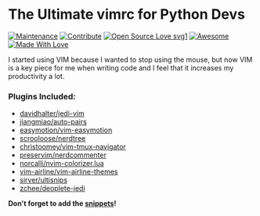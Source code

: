 # The Ultimate vimrc for Python Devs
[![Maintenance](https://img.shields.io/badge/Maintained%3F-Yes-green.svg)](https://github.com/EliazBobadilla/The-Ultimate-vimrc-for-Python-Devs/commits/main) [![Contribute](https://img.shields.io/badge/Help-Contribute-551A8B.svg)](https://github.com/EliazBobadilla/The-Ultimate-vimrc-for-Python-Devs/blob/main/CONTRIBUTING.md) [![Open Source Love svg1](https://badges.frapsoft.com/os/v1/open-source.svg?v=103)](https://opensource.org) [![Awesome](https://cdn.rawgit.com/sindresorhus/awesome/d7305f38d29fed78fa85652e3a63e154dd8e8829/media/badge.svg)](https://github.com/EliazBobadilla) [![Made With Love](https://img.shields.io/badge/Made%20With-Love-orange.svg)](https://github.com/EliazBobadilla)

I started using VIM because I wanted to stop using the mouse, but now VIM is a key piece for me when writing code and I feel that it increases my productivity a lot.

### Plugins Included:

- [davidhalter/jedi-vim](https://github.com/)
- [jiangmiao/auto-pairs](https://github.com/)
- [easymotion/vim-easymotion](https://github.com/)
- [scrooloose/nerdtree]()
- [christoomey/vim-tmux-navigator](https://github.com/)
- [preservim/nerdcommenter](https://github.com/)
- [norcalli/nvim-colorizer.lua](https://github.com/)
- [vim-airline/vim-airline-themes](https://github.com/)
- [sirver/ultisnips](https://github.com/)
- [zchee/deoplete-jedi](https://github.com/)

**Don't forget to add the [snippets](pyhon.snippets)!**
